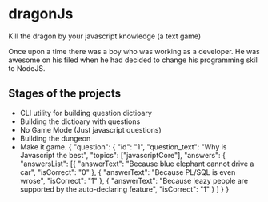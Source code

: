 
# dragonJs
Kill the dragon by your javascript knowledge (a text game)

Once upon a time there was a boy who was working as a developer. He was awesome on his filed when he had decided to change his programming skill to NodeJS.

## Stages of the projects
- CLI utility for building question dictioary
- Building the dictioary with questions
 - No Game Mode (Just javascript questions)
- Building the dungeon
- Make it game.
{
	"question": {
		"id": "1",
		"question_text": "Why is Javascript the best",
		"topics": ["javascriptCore"],
		"answers": {
			"answersList": [{
					"answerText": "Because blue elephant cannot drive a car",
					"isCorrect": "0"
				},
				{
					"answerText": "Because PL/SQL is even wrose",
					"isCorrect": "1"
				},
				{
					"answerText": "Because leazy people are supported by the auto-declaring feature",
					"isCorrect": "1"
				}
			]
		}
	}
